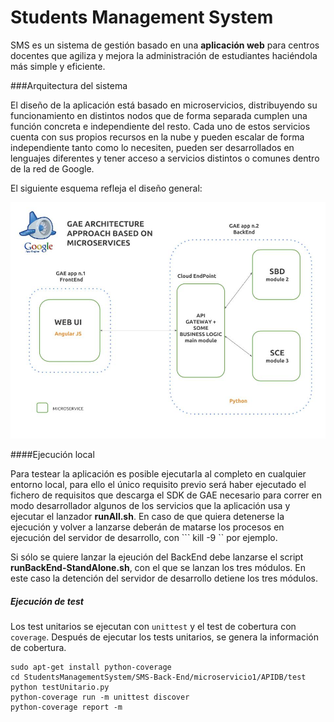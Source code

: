 # Students Management System

SMS es un sistema de gestión basado en una **aplicación web** para centros docentes que agiliza y mejora la administración de estudiantes haciéndola más simple y eficiente.

###Arquitectura del sistema

El diseño de la aplicación está basado en microservicios, distribuyendo su funcionamiento en distintos nodos que de forma separada cumplen una función concreta e independiente del resto. Cada uno de estos servicios cuenta con sus propios recursos en la nube y pueden escalar de forma independiente tanto como lo necesiten, pueden ser desarrollados en lenguajes diferentes y tener acceso a servicios distintos o comunes dentro de la red de Google.

El siguiente esquema refleja el diseño general:

![](documentacion/img/GAEApproach.jpg)

####Ejecución local

Para testear la aplicación es posible ejecutarla al completo en cualquier entorno local, para ello el único requisito previo será haber ejecutado el fichero de requisitos que descarga el SDK de GAE necesario para correr en modo desarrollador algunos de los servicios que la aplicación usa y ejecutar el lanzador **runAll.sh**. En caso de que quiera detenerse la ejecución y volver a lanzarse deberán de matarse los procesos en ejecución del servidor de desarrollo, con ``` kill -9 <process PID> ``  por ejemplo.

Si sólo se quiere lanzar la ejeución del BackEnd debe lanzarse el script **runBackEnd-StandAlone.sh**, con el que se lanzan los tres módulos. En este caso la detención del servidor de desarrollo detiene los tres módulos.

##### Ejecución de test

Los test unitarios se ejecutan con `unittest` y el test de cobertura con `coverage`. Después de ejecutar los tests unitarios, se genera la información de cobertura.

```
sudo apt-get install python-coverage
cd StudentsManagementSystem/SMS-Back-End/microservicio1/APIDB/test
python testUnitario.py
python-coverage run -m unittest discover
python-coverage report -m
```
